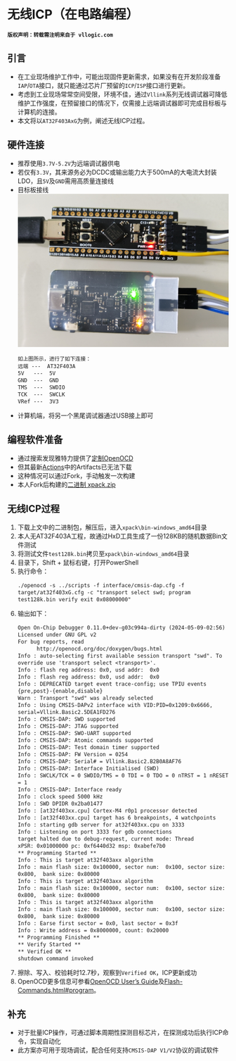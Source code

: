 # 无线ICP（在电路编程）

**`版权声明：转载需注明来自于 vllogic.com `**

## 引言
* 在工业现场维护工作中，可能出现固件更新需求，如果没有在开发阶段准备`IAP`/`OTA`接口，就只能通过芯片厂预留的`ICP`/`ISP`接口进行更新。
* 考虑到工业现场常常空间受限，环境不佳，通过`Vllink`系列无线调试器可降低维护工作强度，在预留接口的情况下，仅需接上远端调试器即可完成目标板与计算机的连接。
* 本文将以`AT32F403AxG`为例，阐述无线ICP过程。

## 硬件连接
* 推荐使用`3.7V-5.2V`为远端调试器供电
* 若仅有`3.3V`，其来源务必为DCDC或输出能力大于500mA的大电流大封装LDO，且`5V`及`GND`需用高质量连接线
* 目标板接线
  ![](../_static/picture/wireless_icp_at32f403a.png)
   ```
   如上图所示，进行了如下连接：
   远端 ---  AT32F403A
   5V   ---  5V
   GND  ---  GND
   TMS  ---  SWDIO
   TCK  ---  SWCLK
   VRef ---  3V3
   ```
* 计算机端，将另一个黑尾调试器通过USB接上即可

## 编程软件准备
* 通过搜索发现雅特力提供了[定制OpenOCD](https://github.com/ArteryTek/openocd)
* 但其最新[Actions](https://github.com/ArteryTek/openocd/actions/runs/7520365309)中的Artifacts已无法下载
* 这种情况可以通过Fork，手动触发一次构建
* 本人Fork后构建的[二进制 xpack.zip](https://github.com/vllogic/ArteryTek_openocd/releases/tag/20240509)

## 无线ICP过程
1. 下载上文中的二进制包，解压后，进入`xpack\bin-windows_amd64`目录
2. 本人无AT32F403A工程，故通过HxD工具生成了一份128KB的随机数据Bin文件测试
3. 将测试文件`test128k.bin`拷贝至`xpack\bin-windows_amd64`目录
4. 目录下，Shift + 鼠标右键，打开PowerShell
5. 执行命令：
   ```
   ./openocd -s ../scripts -f interface/cmsis-dap.cfg -f target/at32f403xG.cfg -c "transport select swd; program test128k.bin verify exit 0x08000000"
   ```
6. 输出如下：
   ```
   Open On-Chip Debugger 0.11.0+dev-g03c994a-dirty (2024-05-09-02:56)
   Licensed under GNU GPL v2
   For bug reports, read
         http://openocd.org/doc/doxygen/bugs.html
   Info : auto-selecting first available session transport "swd". To override use 'transport select <transport>'.
   Info : flash reg address: 0x0, usd addr:  0x0
   Info : flash reg address: 0x0, usd addr:  0x0
   Info : DEPRECATED target event trace-config; use TPIU events {pre,post}-{enable,disable}
   Warn : Transport "swd" was already selected
   Info : Using CMSIS-DAPv2 interface with VID:PID=0x1209:0x6666, serial=Vllink.Basic2.5DEA1FD276
   Info : CMSIS-DAP: SWD supported
   Info : CMSIS-DAP: JTAG supported
   Info : CMSIS-DAP: SWO-UART supported
   Info : CMSIS-DAP: Atomic commands supported
   Info : CMSIS-DAP: Test domain timer supported
   Info : CMSIS-DAP: FW Version = 0254
   Info : CMSIS-DAP: Serial# = Vllink.Basic2.B2B0A8AF76
   Info : CMSIS-DAP: Interface Initialised (SWD)
   Info : SWCLK/TCK = 0 SWDIO/TMS = 0 TDI = 0 TDO = 0 nTRST = 1 nRESET = 1
   Info : CMSIS-DAP: Interface ready
   Info : clock speed 5000 kHz
   Info : SWD DPIDR 0x2ba01477
   Info : [at32f403xx.cpu] Cortex-M4 r0p1 processor detected
   Info : [at32f403xx.cpu] target has 6 breakpoints, 4 watchpoints
   Info : starting gdb server for at32f403xx.cpu on 3333
   Info : Listening on port 3333 for gdb connections
   target halted due to debug-request, current mode: Thread
   xPSR: 0x01000000 pc: 0xf6440d32 msp: 0xabefe7b0
   ** Programming Started **
   Info : This is target at32f403axx algorithm
   Info : main flash size: 0x100000, sector num:  0x100, sector size: 0x800,  bank size: 0x80000
   Info : This is target at32f403axx algorithm
   Info : main flash size: 0x100000, sector num:  0x100, sector size: 0x800,  bank size: 0x80000
   Info : This is target at32f403axx algorithm
   Info : main flash size: 0x100000, sector num:  0x100, sector size: 0x800,  bank size: 0x80000
   Info : Earse first sector = 0x0, last sector = 0x3f
   Info : Write address = 0x8000000, count: 0x20000
   ** Programming Finished **
   ** Verify Started **
   ** Verified OK **
   shutdown command invoked
   ```
7. 擦除、写入、校验耗时12.7秒，观察到`Verified OK`，ICP更新成功
8. OpenOCD更多信息可参看[OpenOCD User’s Guide](https://openocd.org/doc/html/index.html)及[Flash-Commands.html#program](https://openocd.org/doc/html/Flash-Commands.html#program)。

## 补充
* 对于批量ICP操作，可通过脚本周期性探测目标芯片，在探测成功后执行ICP命令，实现自动化
* 此方案亦可用于现场调试，配合任何支持`CMSIS-DAP V1/V2`协议的调试软件
